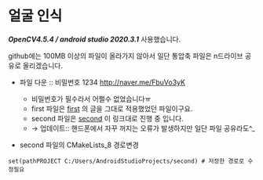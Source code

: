 # 얼굴 인식

___OpenCV4.5.4 / android studio 2020.3.1___ 사용했습니다. 

github에는 100MB 이상의 파일이 올라가지 않아서 일단 통압축 파일은 n드라이브 공유로 올리겠습니다.

* 파일 다운 :: 비밀번호 1234 <http://naver.me/FbuVo3yK>
  * 비밀번호가 필수라서 어쩔수 없었습니다ㅠ
  * first 파일은 [first](https://webnautes.tistory.com/923?category=704164, "Android NDK + OpenCV 카메라 예제 및 프로젝트 생성방법(ndk-build 사용)") 의 글을 그대로 적용했었던 파일이구요.
  * second 파일은 [second](https://webnautes.tistory.com/1087?category=704164, "얼굴 검출") 이 링크대로 진행 중 입니다.
  * → 업데이트:: 핸드폰에서 자꾸 꺼지는 오류가 발생하지만 일단 파일 공유라도^_


* second 파일의 CMakeLists_8 경로변경

` set(pathPROJECT C:/Users/AndroidStudioProjects/second) # 저장한 경로로 수정필요 `
